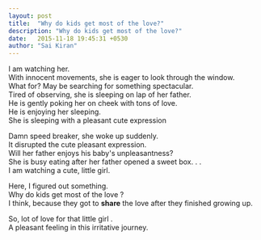 ```yaml
---
layout: post
title:  "Why do kids get most of the love?"
description: "Why do kids get most of the love?"
date:   2015-11-18 19:45:31 +0530
author: "Sai Kiran"
---
```


I am watching her.  
With innocent movements, she is eager to look through the window.  
What for? May be searching for something spectacular.  
Tired of observing, she is sleeping on lap of her father.  
He is gently poking her on cheek with tons of love.  
He is enjoying her sleeping.  
She is sleeping with a pleasant cute expression  

Damn speed breaker, she woke up suddenly.  
It disrupted the cute pleasant expression.  
Will her father enjoys his baby's unpleasantness?  
She is busy eating after her father opened a sweet box. . .  
I am watching a cute, little girl.  

Here, I figured out something.  
Why do kids get most of the love ?  
I think, because they got to **share** the love after they finished growing up.  

So, lot of love for that little girl <i class="fa fa-heart"></i> .  
A pleasant feeling in this irritative journey.